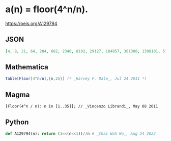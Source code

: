 # a\(n\) \= floor\(4^n/n\)\.
https://oeis.org/A129794
## JSON
```JSON
[4, 8, 21, 64, 204, 682, 2340, 8192, 29127, 104857, 381300, 1398101, 5162220, 19173961, 71582788, 268435456, 1010580540, 3817748707, 14467258260, 54975581388, 209430786243, 799644820200, 3059510616420, 11728124029610]
```
## Mathematica
```Mathematica
Table[Floor[4^n/n],{n,25}] (* _Harvey P. Dale_, Jul 24 2011 *)
```
## Magma
```Magma
[Floor(4^n / n): n in [1..35]]; // _Vincenzo Librandi_, May 08 2011
```
## Python
```Python
def A129794(n): return (1<<(n<<1))//n # _Chai Wah Wu_, Aug 24 2023
```

